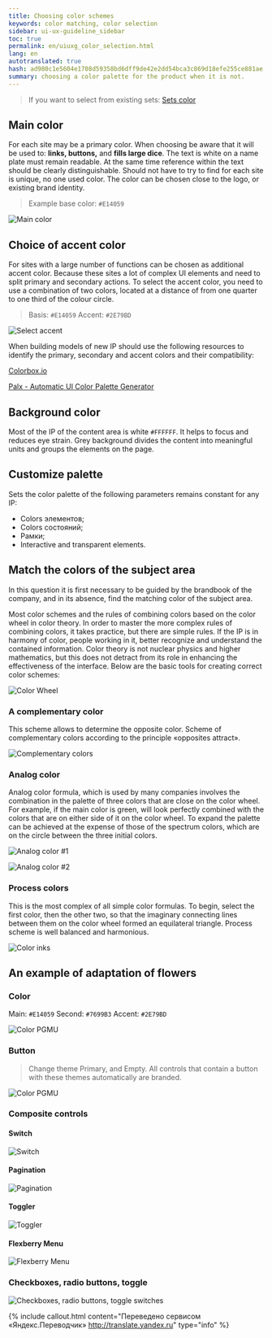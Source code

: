 ```yaml
---
title: Choosing color schemes
keywords: color matching, color selection
sidebar: ui-ux-guideline_sidebar
toc: true
permalink: en/uiuxg_color_selection.html
lang: en
autotranslated: true
hash: ad980c1e5604e1708d59358bd6dff9de42e2dd54bca3c869d18efe255ce881ae
summary: choosing a color palette for the product when it is not.
---
```


> If you want to select from existing sets: [Sets color](uiuxg_color_palettes.EN.md)

## Main color

For each site may be a primary color. When choosing be aware that it will be used to: **links, buttons,** and **fills large dice**. The text is white on a name plate must remain readable. At the same time reference within the text should be clearly distinguishable. Should not have to try to find for each site is unique, no one used color. The color can be chosen close to the logo, or existing brand identity.

> Example base color: `#E14059`

![Main color](/images/pages/guides/ui-ux-guideline/uiuxg_color_selection/1.png)

## Choice of accent color

For sites with a large number of functions can be chosen as additional accent color. Because these sites a lot of complex UI elements and need to split primary and secondary actions. To select the accent color, you need to use a combination of two colors, located at a distance of from one quarter to one third of the colour circle.

> Basis: `#E14059` Accent: `#2E79BD`

![Select accent](/images/pages/guides/ui-ux-guideline/uiuxg_color_selection/2.png)

When building models of new IP should use the following resources to identify the primary, secondary and accent colors and their compatibility:

[Colorbox.io](http://www.colorbox.io/)

[Palx - Automatic UI Color Palette Generator](https://palx.jxnblk.com/)

## Background color

Most of the IP of the content area is white `#FFFFFF`. It helps to focus and reduces eye strain. Grey background divides the content into meaningful units and groups the elements on the page.

## Customize palette

Sets the color palette of the following parameters remains constant for any IP:

* Colors элементов;
* Colors состояний;
* Рамки;
* Interactive and transparent elements.

## Match the colors of the subject area

In this question it is first necessary to be guided by the brandbook of the company, and in its absence, find the matching color of the subject area.

Most color schemes and the rules of combining colors based on the color wheel in color theory. In order to master the more complex rules of combining colors, it takes practice, but there are simple rules. If the IP is in harmony of color, people working in it, better recognize and understand the contained information. Color theory is not nuclear physics and higher mathematics, but this does not detract from its role in enhancing the effectiveness of the interface. Below are the basic tools for creating correct color schemes:

![Color Wheel](/images/pages/guides/ui-ux-guideline/uiuxg_color_selection/10.jpg)

### A complementary color

This scheme allows to determine the opposite color. Scheme of complementary colors according to the principle «opposites attract».

![Complementary colors](/images/pages/guides/ui-ux-guideline/uiuxg_color_selection/11.jpg)

### Analog color

Analog color formula, which is used by many companies involves the combination in the palette of three colors that are close on the color wheel. For example, if the main color is green, will look perfectly combined with the colors that are on either side of it on the color wheel. To expand the palette can be achieved at the expense of those of the spectrum colors, which are on the circle between the three initial colors.

![Analog color #1](/images/pages/guides/ui-ux-guideline/uiuxg_color_selection/12.jpg)

![Analog color #2](/images/pages/guides/ui-ux-guideline/uiuxg_color_selection/13.jpg)

### Process colors

This is the most complex of all simple color formulas. To begin, select the first color, then the other two, so that the imaginary connecting lines between them on the color wheel formed an equilateral triangle. Process scheme is well balanced and harmonious.

![Color inks](/images/pages/guides/ui-ux-guideline/uiuxg_color_selection/14.jpg)

## An example of adaptation of flowers

### Color

Main: `#E14059`
Second: `#7699B3`
Accent: `#2E79BD`

![Color PGMU](/images/pages/guides/ui-ux-guideline/uiuxg_color_selection/3.png)

### Button

> Change theme Primary, and Empty. All controls that contain a button with these themes automatically are branded.

![Color PGMU](/images/pages/guides/ui-ux-guideline/uiuxg_color_selection/4.png)

### Composite controls

#### Switch

![Switch](/images/pages/guides/ui-ux-guideline/uiuxg_color_selection/5.png)

#### Pagination

![Pagination](/images/pages/guides/ui-ux-guideline/uiuxg_color_selection/6.png)

#### Toggler

![Toggler](/images/pages/guides/ui-ux-guideline/uiuxg_color_selection/7.png)

#### Flexberry Menu

![Flexberry Menu](/images/pages/guides/ui-ux-guideline/uiuxg_color_selection/8.png)

### Checkboxes, radio buttons, toggle

![Checkboxes, radio buttons, toggle switches](/images/pages/guides/ui-ux-guideline/uiuxg_color_selection/9.png)



{% include callout.html content="Переведено сервисом «Яндекс.Переводчик» <http://translate.yandex.ru>" type="info" %}